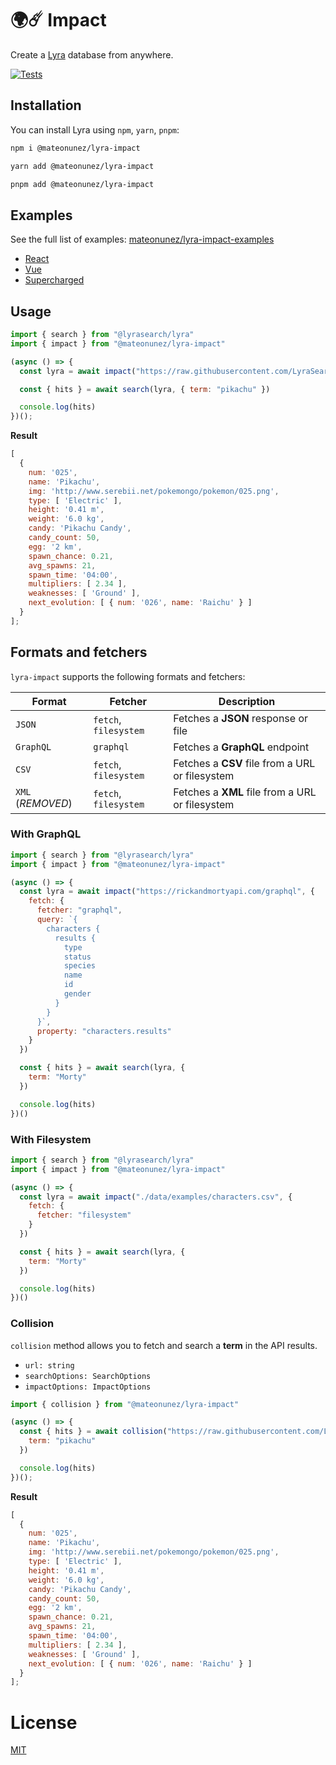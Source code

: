 # 🌍☄️️ Impact 

Create a [Lyra](https://github.com/lyrasearch/lyra) database from anywhere.

[![Tests](https://github.com/mateonunez/lyra-impact/actions/workflows/ci.yml/badge.svg?branch=main)](https://github.com/mateonunez/lyra-impact/actions/workflows/ci.yml)

## Installation

You can install Lyra using `npm`, `yarn`, `pnpm`:

```sh
npm i @mateonunez/lyra-impact
```
```sh
yarn add @mateonunez/lyra-impact
```
```sh
pnpm add @mateonunez/lyra-impact
```

## Examples

See the full list of examples: [mateonunez/lyra-impact-examples](https://github.com/mateonunez/lyra-impact-examples)

- [React](https://lyra-impact-examples-with-react.vercel.app/)
- [Vue](https://lyra-impact-examples-with-vue.vercel.app/)
- [Supercharged](https://lyra-impact-supercharged.vercel.app/)

## Usage

```js
import { search } from "@lyrasearch/lyra"
import { impact } from "@mateonunez/lyra-impact"

(async () => {
  const lyra = await impact("https://raw.githubusercontent.com/LyraSearch/lyra/main/examples/with-vue/public/pokedex.json")

  const { hits } = await search(lyra, { term: "pikachu" })

  console.log(hits)
})();
```

**Result**
```js
[
  {
    num: '025',
    name: 'Pikachu',
    img: 'http://www.serebii.net/pokemongo/pokemon/025.png',
    type: [ 'Electric' ],
    height: '0.41 m',
    weight: '6.0 kg',
    candy: 'Pikachu Candy',
    candy_count: 50,
    egg: '2 km',
    spawn_chance: 0.21,
    avg_spawns: 21,
    spawn_time: '04:00',
    multipliers: [ 2.34 ],
    weaknesses: [ 'Ground' ],
    next_evolution: [ { num: '026', name: 'Raichu' } ]
  }
];
```

## Formats and fetchers

`lyra-impact` supports the following formats and fetchers:

| Format            | Fetcher               | Description                                     |
| ----------------- | --------------------- | ----------------------------------------------- |
| `JSON`            | `fetch`, `filesystem` | Fetches a **JSON** response or file             |
| `GraphQL`         | `graphql`             | Fetches a **GraphQL** endpoint                  |
| `CSV`             | `fetch`, `filesystem` | Fetches a **CSV** file from a URL or filesystem |
| `XML` (_REMOVED_) | `fetch`, `filesystem` | Fetches a **XML** file from a URL or filesystem |

### With GraphQL

```js
import { search } from "@lyrasearch/lyra"
import { impact } from "@mateonunez/lyra-impact"

(async () => {
  const lyra = await impact("https://rickandmortyapi.com/graphql", {
    fetch: {
      fetcher: "graphql",
      query: `{
        characters {
          results {
            type
            status
            species
            name
            id
            gender
          }
        }
      }`,
      property: "characters.results"
    }
  })

  const { hits } = await search(lyra, {
    term: "Morty"
  })

  console.log(hits)
})()
```

### With Filesystem

```js
import { search } from "@lyrasearch/lyra"
import { impact } from "@mateonunez/lyra-impact"

(async () => {
  const lyra = await impact("./data/examples/characters.csv", {
    fetch: {
      fetcher: "filesystem"
    }
  })

  const { hits } = await search(lyra, {
    term: "Morty"
  })

  console.log(hits)
})()
```

### Collision

`collision` method allows you to fetch and search a **term** in the API results.

- `url: string`
- `searchOptions: SearchOptions`
- `impactOptions: ImpactOptions`

```js
import { collision } from "@mateonunez/lyra-impact"

(async () => {
  const { hits } = await collision("https://raw.githubusercontent.com/LyraSearch/lyra/main/examples/with-vue/public/pokedex.json", { 
    term: "pikachu" 
  })

  console.log(hits)
})();
```

**Result**
```js
[
  {
    num: '025',
    name: 'Pikachu',
    img: 'http://www.serebii.net/pokemongo/pokemon/025.png',
    type: [ 'Electric' ],
    height: '0.41 m',
    weight: '6.0 kg',
    candy: 'Pikachu Candy',
    candy_count: 50,
    egg: '2 km',
    spawn_chance: 0.21,
    avg_spawns: 21,
    spawn_time: '04:00',
    multipliers: [ 2.34 ],
    weaknesses: [ 'Ground' ],
    next_evolution: [ { num: '026', name: 'Raichu' } ]
  }
];

```

# License

[MIT](/LICENSE)
